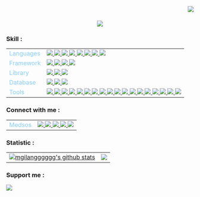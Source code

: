 <!-- Visitor -->
<img align="right" src="https://komarev.com/ghpvc/?username=mgilangggggg&abbreviated=true&color=ff69b4"/>

<!-- Typing -->
<h1 align="center">
    <img src="https://readme-typing-svg.herokuapp.com/?font=Righteous&size=35&center=true&vCenter=true&width=500&height=70&duration=4000&lines=Hey+there!;+I'am+using+GitHub+👋;" />
</h1>

<!-- Skill -->
<table width="300">
<h3 align="left">Skill :</h3>
<p align="left">
  <tr>
    <td>
    <span style="color: lightskyblue">
    Languages
    </td>
    <td>
        <a href="">
        <img src="https://skillicons.dev/icons?i=html"/>
        </a>
        <a href="">
        <img src="https://skillicons.dev/icons?i=css"/>
        </a>
        <a href="">
        <img src="https://skillicons.dev/icons?i=php&theme=light"/>
        </a>
        <a href="">
        <img src="https://skillicons.dev/icons?i=js"/>
        </a>
        <a href="">
        <img src="https://skillicons.dev/icons?i=python&theme=light"/>
        </a>
        <a href="">
        <img src="https://skillicons.dev/icons?i=java&theme=light"/>
        </a>
        <a href="">
        <img src="https://skillicons.dev/icons?i=cpp"/>
        </a>
        <a href="">
        <img src="https://skillicons.dev/icons?i=sass"/>
        </a>
    </td>
  </tr>

  <tr>
    <td>
    <span style="color: lightskyblue">
    Framework
    </td>
    <td>
        <a href="">
        <img src="https://skillicons.dev/icons?i=bootstrap"/>
        </a>
        <a href="">
        <img src="https://skillicons.dev/icons?i=laravel&theme=light"/>
        </a>
        <a href="">
        <img src="https://skillicons.dev/icons?i=tailwind&theme=light"/>
        </a>
        </a>
        <a href="">
        <img src="https://skillicons.dev/icons?i=express&theme=light"/>
        </a>
    </td>
  </tr>

  <tr>
    <td>
    <span style="color: lightskyblue">
    Library
    </td>
    <td>
        <a href="">
        <img src="https://skillicons.dev/icons?i=jquery"/>
        </a>
        <a href="">
        <img src="https://skillicons.dev/icons?i=npm&theme=light"/>
        </a>
        <a href="">
        <img src="https://skillicons.dev/icons?i=react&theme=light"/>
        </a>
    </td>
  </tr>
  
  <tr>
    <td>
    <span style="color: lightskyblue">
    Database
    </td>
    <td>
        <a href="">
        <img src="https://skillicons.dev/icons?i=mysql&theme=light"/>
        </a>
        <a href="">
        <img src="https://skillicons.dev/icons?i=firebase&theme=light"/>
        </a>
        <a href="">
        <img src="https://skillicons.dev/icons?i=mongodb">
        </a>
    </td>
  </tr>

  <tr>
    <td>
    <span style="color: lightskyblue">
    Tools
    </td>
    <td>
        <a href="">
        <img src="https://skillicons.dev/icons?i=sublime&theme=light"/>
        </a>
        <a href="">
        <img src="https://skillicons.dev/icons?i=vscode&theme=light"/>
        </a>
        <a href="">
        <img src="https://skillicons.dev/icons?i=github&theme=light"/>
        </a>
        <a href="">
        <img src="https://skillicons.dev/icons?i=figma&theme=light"/>
        </a>
        <a href="">
        <img src="https://skillicons.dev/icons?i=git"/>
        </a>
        </a>
        <a href="">
        <img src="https://skillicons.dev/icons?i=nodejs&theme=light"/>
        </a>
        <a href="">
        <img src="https://skillicons.dev/icons?i=mint&theme=light"/>
        </a>
        <a href="">
        <img src="https://skillicons.dev/icons?i=wordpress"/>
        </a>
        <a href="">
        <img src="https://skillicons.dev/icons?i=windows&theme=light"/>
        </a>
        </a>
        <a href="">
        <img src="https://skillicons.dev/icons?i=discord"/>
        </a>
        </a>
        <a href="">
        <img src="https://skillicons.dev/icons?i=unity&theme=light"/>
        </a>
        <a href="">
        <img src="https://skillicons.dev/icons?i=powershell&theme=light"/>
        </a>
        <a href="">
        <img src="https://skillicons.dev/icons?i=postman"/>
        </a>
        <a href="">
        <img src="https://skillicons.dev/icons?i=linux&theme=light"/>
        </a>
        <a href="">
        <img src="https://skillicons.dev/icons?i=arduino&theme=light"/>
        </a>
        <a href="">
        <img src="https://skillicons.dev/icons?i=androidstudio&theme=light"/>
        </a>
        <a href="">
        <img src="https://skillicons.dev/icons?i=kali&theme=light"/>
        </a>
        <a href="">
        <img src="https://skillicons.dev/icons?i=pycharm&theme=light"/>
        </a>
    </td>
  </tr>
</table>

<!-- Connect -->
<table>
<h3 align="left">Connect with me :</h3>
<p align="left">
  <tr>
    <td>
    <span style="color: lightskyblue">
    Medsos
    </td>
    <td>
        <a href="https://github.com/mgilangggggg">
        <img src="https://skillicons.dev/icons?i=github&theme=light"/>
        </a>
        <a href="https://instagram.com/mgilangggggg">
        <img src="https://skillicons.dev/icons?i=instagram"/>
        </a>
        <a href="https://twitter.com/mgilangggggg">
        <img src="https://skillicons.dev/icons?i=twitter"/>
        </a>
        <a href="">
        <img src="https://skillicons.dev/icons?i=linkedin"/>
        </a>
        <a href="">
        <img src="https://skillicons.dev/icons?i=gmail&theme=light"/>
        </a>
</table>

<table>
<h3 align="left">Statistic :</h3>
<p align="left">
<tr>
<td>
<a href="https://github.com/mgilangggggg/mgilangggggg"><img align="center" src="https://github-readme-stats.vercel.app/api?username=mgilangggggg&show_icons=true&include_all_commits=true&theme=nord&hide_border=true" alt="mgilangggggg's github stats" />
</a>
<td>
<a href="https://github.com/mgilangggggg/github-readme-stats"><img align="center" src="https://github-readme-stats.vercel.app/api/top-langs/?username=mgilangggggg&layout=compact&theme=nord&hide_border=true" /></a>
</table>


<h3 align="left">Support me :</h3>
<div align="left">
<a href="https://saweria.co/mgilangggggg" target="_blank" style="display: inline-block;">
<img src="https://img.shields.io/badge/Donate-Buy%20Me%20A%20Saweria.svg?style=flat-square&logo=buymeacoffee&color=blue" />
</a>
</div>

<!--
**mgilangggggg/mgilangggggg** is a ✨ _special_ ✨ repository because its `README.md` (this file) appears on your GitHub profile.

Here are some ideas to get you started:

- 🔭 I’m currently working on ...
- 🌱 I’m currently learning ...
- 👯 I’m looking to collaborate on ...
- 🤔 I’m looking for help with ...
- 💬 Ask me about ...
- 📫 How to reach me: ...
- 😄 Pronouns: ...
- ⚡ Fun fact: ...
-->
 

